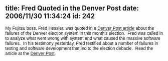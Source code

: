 title: Fred Quoted in the Denver Post
date: 2006/11/30 11:34:24
id: 242
---
<font face="Arial">My Fujitsu boss, Fred Hessler, was quoted in a [Denver Post article](http://www.denverpost.com/ci_4745158?source=rss) about the failures of the Denver election system in this month's election.  Fred was called in to analyze what went wrong with system and what caused the massive software failures.  In his testimony yesterday, Fred testified about a number of failures in testing and software development that led to the election debacle.  Read the article at the [Denver Post](http://www.denverpost.com/ci_4745158?source=rss).</font>